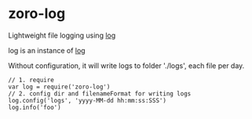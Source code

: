 # zoro-log

Lightweight file logging using [log](https://github.com/tj/log.js)

log is an instance of [log](https://github.com/tj/log.js)

Without configuration, it will write logs to folder './logs', each file per day.

```
// 1. require
var log = require('zoro-log')
// 2. config dir and filenameFormat for writing logs
log.config('logs', 'yyyy-MM-dd hh:mm:ss:SSS')
log.info('foo')
```
